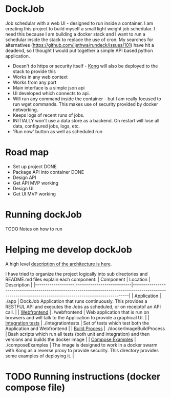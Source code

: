 # DockJob

Job schedular with a web UI - designed to run inside a container. I am creating this project to build myself a small light weight job schedular. I need this because I am building a docker stack and I want to run a schedular inside the stack to replace the use of cron. My searches for alternatives (https://github.com/jjethwa/rundeck/issues/101) have hit a deadend, so I thought I would put together a simple API based python application.

 - Doesn't do https or security itself - [Kong](https://konghq.com/) will also be deployed to the stack to provide this
 - Works in any web context
 - Works from any port
 - Main interface is a simple json api
 - UI developed which connects to api.
 - Will run any command inside the container - but I am really focused to run wget commands. This makes use of security provided by docker networking.
 - Keeps logs of recent runs of jobs.
 - INITIALLY won't use a data store as a backend. On restart will lose all data, configured jobs, logs, etc.
 - 'Run now' button as well as scheduled run


# Road map

 - Set up project DONE
 - Package API into container DONE
 - Design API
 - Get API MVP working
 - Design UI
 - Get UI MVP working

# Running dockJob

TODO Notes on how to run
 

# Helping me develop dockJob

A high level [description of the architecture is here](ARCHITECTURE.md).

I have tried to organize the project logically into sub directories and README.md files explain each component:
 | Component         | Location                  | Description                                                                                                                                              |
 |-------------------|---------------------------|----------------------------------------------------------------------------------------------------------------------------------------------------------|
 | [Application](./app/README.md)       | ./app                     | DockJob Application that runs continuously. This provides a RESTFUL API and executes the Jobs as scheduled, or on receiptof an API call.                 |
 | [Webfrontend](./webfrontend/README.md)       | ./webfrontend             | Web application that is run on browsers and will talk to the Application to provide a graphical UI.                                                      |
 | [Integration tests](./integrationtests/README.md) | ./integrationtests        | Set of tests which test both the Application and Webfrontend                                                                                             |
 | [Build Process](./dockerImageBuildProcess/README.md)     | ./dockerImageBuildProcess | Bash scripts which run all tests (both unit and integration) and then versions and builds the docker image                                               |
 | [Compose Examples](./composeExamples/README.md)  | ./composeExamples         | The image is designed to work in a docker swarm with Kong as a reverse proxy to provide security. This directory provides some examples of deploying it. |

# TODO Running instructions (docker compose file)


